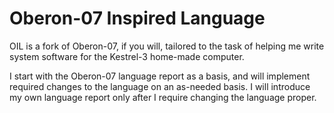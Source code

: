 # Oberon-07 Inspired Language

OIL is a fork of Oberon-07, if you will, tailored to the task of helping me
write system software for the Kestrel-3 home-made computer.

I start with the Oberon-07 language report as a basis, and will implement
required changes to the language on an as-needed basis.  I will introduce my
own language report only after I require changing the language proper.

